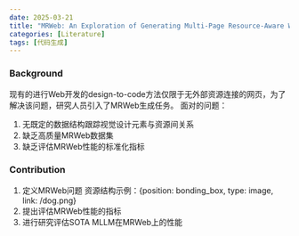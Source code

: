 ```yaml
---
date: 2025-03-21
title: "MRWeb: An Exploration of Generating Multi-Page Resource-Aware Web Code from UI Designs"
categories: [Literature]
tags: [代码生成]
---
```


### Background
现有的进行Web开发的design-to-code方法仅限于无外部资源连接的网页，为了解决该问题，研究人员引入了MRWeb生成任务。
面对的问题：
1. 无既定的数据结构跟踪视觉设计元素与资源间关系
2. 缺乏高质量MRWeb数据集
3. 缺乏评估MRWeb性能的标准化指标
### Contribution
1. 定义MRWeb问题
资源结构示例：{position: bonding_box, type: image, link: /dog.png}
2. 提出评估MRWeb性能的指标
3. 进行研究评估SOTA MLLM在MRWeb上的性能